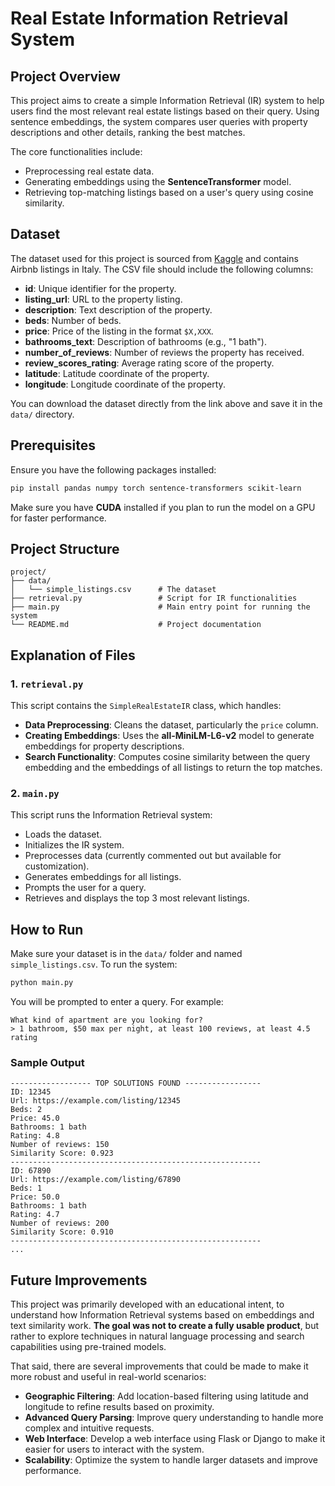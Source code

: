 # Real Estate Information Retrieval System

## Project Overview
This project aims to create a simple Information Retrieval (IR) system to help users find the most relevant real estate listings based on their query. Using sentence embeddings, the system compares user queries with property descriptions and other details, ranking the best matches.

The core functionalities include:
- Preprocessing real estate data.
- Generating embeddings using the **SentenceTransformer** model.
- Retrieving top-matching listings based on a user's query using cosine similarity.

## Dataset
The dataset used for this project is sourced from [Kaggle](https://www.kaggle.com/datasets/alessiocrisafulli/airbnb-italy) and contains Airbnb listings in Italy. The CSV file should include the following columns:
- **id**: Unique identifier for the property.
- **listing_url**: URL to the property listing.
- **description**: Text description of the property.
- **beds**: Number of beds.
- **price**: Price of the listing in the format `$X,XXX`.
- **bathrooms_text**: Description of bathrooms (e.g., "1 bath").
- **number_of_reviews**: Number of reviews the property has received.
- **review_scores_rating**: Average rating score of the property.
- **latitude**: Latitude coordinate of the property.
- **longitude**: Longitude coordinate of the property.

You can download the dataset directly from the link above and save it in the `data/` directory.

## Prerequisites
Ensure you have the following packages installed:
```bash
pip install pandas numpy torch sentence-transformers scikit-learn
```

Make sure you have **CUDA** installed if you plan to run the model on a GPU for faster performance.

## Project Structure
```
project/
├── data/
│   └── simple_listings.csv      # The dataset
├── retrieval.py                 # Script for IR functionalities
├── main.py                      # Main entry point for running the system
└── README.md                    # Project documentation
```

## Explanation of Files

### 1. `retrieval.py`
This script contains the `SimpleRealEstateIR` class, which handles:
- **Data Preprocessing**: Cleans the dataset, particularly the `price` column.
- **Creating Embeddings**: Uses the **all-MiniLM-L6-v2** model to generate embeddings for property descriptions.
- **Search Functionality**: Computes cosine similarity between the query embedding and the embeddings of all listings to return the top matches.

### 2. `main.py`
This script runs the Information Retrieval system:
- Loads the dataset.
- Initializes the IR system.
- Preprocesses data (currently commented out but available for customization).
- Generates embeddings for all listings.
- Prompts the user for a query.
- Retrieves and displays the top 3 most relevant listings.

## How to Run
Make sure your dataset is in the `data/` folder and named `simple_listings.csv`. To run the system:

```bash
python main.py
```

You will be prompted to enter a query. For example:
```
What kind of apartment are you looking for?
> 1 bathroom, $50 max per night, at least 100 reviews, at least 4.5 rating
```

### Sample Output
```
------------------ TOP SOLUTIONS FOUND -----------------
ID: 12345
Url: https://example.com/listing/12345
Beds: 2
Price: 45.0
Bathrooms: 1 bath
Rating: 4.8
Number of reviews: 150
Similarity Score: 0.923
--------------------------------------------------------
ID: 67890
Url: https://example.com/listing/67890
Beds: 1
Price: 50.0
Bathrooms: 1 bath
Rating: 4.7
Number of reviews: 200
Similarity Score: 0.910
--------------------------------------------------------
...
```

## Future Improvements
This project was primarily developed with an educational intent, to understand how Information Retrieval systems based on embeddings and text similarity work. **The goal was not to create a fully usable product**, but rather to explore techniques in natural language processing and search capabilities using pre-trained models.

That said, there are several improvements that could be made to make it more robust and useful in real-world scenarios:

- **Geographic Filtering**: Add location-based filtering using latitude and longitude to refine results based on proximity.
- **Advanced Query Parsing**: Improve query understanding to handle more complex and intuitive requests.
- **Web Interface**: Develop a web interface using Flask or Django to make it easier for users to interact with the system.
- **Scalability**: Optimize the system to handle larger datasets and improve performance.
  
